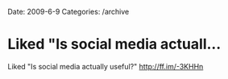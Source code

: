 Date: 2009-6-9
Categories: /archive

# Liked "Is social media actuall...

Liked "Is social media actually useful?" <a href="http://ff.im/-3KHHn" rel="nofollow">http://ff.im/-3KHHn</a>
